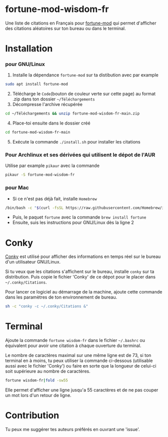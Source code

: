 # fortune-mod-wisdom-fr
Une liste de citations en Français pour [fortune-mod](https://github.com/shlomif/fortune-mod) qui permet d'afficher des citations aléatoires sur ton bureau ou dans le terminal.



# Installation
### pour GNU/Linux
1. Installe la dépendance `fortune-mod` sur ta distibution avec par example
```sh
sudo apt install fortune-mod
```
2. Télécharge le `Code`(bouton de couleur verte sur cette page) au format .zip dans ton dossier `~/Téléchargements`
3. Décompresse l'archive récupérée
```sh
cd ~/Téléchargements && unzip fortune-mod-wisdom-fr-main.zip
```
4. Place-toi ensuite dans le dossier créé
```sh
cd fortune-mod-wisdom-fr-main
```
5. Exécute la commande `./install.sh` pour installer les citations

### Pour Archlinux et ses dérivées qui utilisent le dépot de l'AUR
Utilise par example `pikaur` avec la commande
```sh
pikaur -S fortune-mod-wisdom-fr
```

### pour Mac
* Si ce n'est pas déjà fait, installe `Homebrew`
```sh
/bin/bash -c "$(curl -fsSL https://raw.githubusercontent.com/Homebrew/install/HEAD/install.sh)"
```
* Puis, le paquet `fortune` avec la commande `brew install fortune`
* Ensuite, suis les instructions pour GNU/Linux dès la ligne 2



# Conky

[Conky](https://github.com/brndnmtthws/conky) est utilisé pour afficher des informations en temps réel sur le bureau d'un utilisateur GNU/Linux.

Si tu veux que les citations s'affichent sur le bureau, installe `conky` sur ta distribution. Puis copie le fichier 'Conky' de ce dépot pour le placer dans `~/.conky/Citations`.

Pour lancer ce logiciel au démarrage de la machine, ajoute cette commande dans les paramètres de ton environnement de bureau.
```sh
sh -c "conky -c ~/.conky/Citations &"
```



# Terminal

Ajoute la commande `fortune wisdom-fr` dans le fichier `~/.bashrc` ou équivalent pour avoir une citation à chaque ouverture du terminal.

Le nombre de caractères maximal sur une même ligne est de 73, si ton terminal en à moins, tu peux utiliser la commande ci-dessous (utilisable aussi avec le fichier 'Conky') ou faire en sorte que la longueur de celui-ci soit supérieure au nombre de caractères.
```sh
fortune wisdom-fr|fold -sw55
```
Elle permet d'afficher une ligne jusqu'a 55 caractères et de ne pas couper un mot lors d'un retour de ligne.




# Contribution

Tu peux me suggérer tes auteurs préférés en ouvrant une 'issue'.
